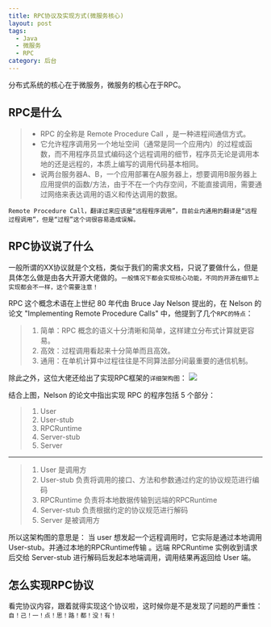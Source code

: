 ```yaml
---
title: RPC协议及实现方式(微服务核心)
layout: post
tags:
  - Java
  - 微服务
  - RPC
category: 后台
---
```

分布式系统的核心在于微服务，微服务的核心在于RPC。

## RPC是什么
> - RPC 的全称是 Remote Procedure Call ，是一种进程间通信方式。
> - 它允许程序调用另一个地址空间（通常是同一个应用内）的过程或函数，而不用程序员显式编码这个远程调用的细节，程序员无论是调用本地的还是远程的，本质上编写的调用代码基本相同。
> - 说两台服务器A、B，一个应用部署在A服务器上，想要调用B服务器上应用提供的函数/方法，由于不在一个内存空间，不能直接调用，需要通过网络来表达调用的语义和传达调用的数据。

`Remote Procedure Call，翻译过来应该是“远程程序调用”，目前业内通用的翻译是“远程过程调用”，但是“过程”这个词很容易造成误解。`

## RPC协议说了什么
一般所谓的XX协议就是个文档，类似于我们的需求文档，只说了要做什么，但是具体怎么做是由各大开源大佬做的。`一般情况下都会实现核心功能，不同的开源在细节上实现都会不一样，这个需要注意！`

RPC 这个概念术语在上世纪 80 年代由 Bruce Jay Nelson 提出的，在 Nelson 的论文 "Implementing Remote Procedure Calls" 中，他提到了几个`RPC的特点`：
> 1. 简单：RPC 概念的语义十分清晰和简单，这样建立分布式计算就更容易。
> 2. 高效：过程调用看起来十分简单而且高效。
> 3. 通用：在单机计算中过程往往是不同算法部分间最重要的通信机制。

除此之外，这位大佬还给出了实现RPC框架的`详细架构图`：
[![](http://7xkmea.com1.z0.glb.clouddn.com/githubioRPC%E5%8D%8F%E8%AE%AE%E5%8F%8A%E5%AE%9E%E7%8E%B0%E6%96%B9%E5%BC%8F%28%E5%BE%AE%E6%9C%8D%E5%8A%A1%E6%A0%B8%E5%BF%83%29-1.png)](http://7xkmea.com1.z0.glb.clouddn.com/githubioRPC%E5%8D%8F%E8%AE%AE%E5%8F%8A%E5%AE%9E%E7%8E%B0%E6%96%B9%E5%BC%8F%28%E5%BE%AE%E6%9C%8D%E5%8A%A1%E6%A0%B8%E5%BF%83%29-1.png)

结合上图，Nelson 的论文中指出实现 RPC 的程序包括 5 个部分：
> 1. User
> 2. User-stub
> 3. RPCRuntime
> 4. Server-stub
> 5. Server

------------

> 1. User 是调用方
> 2. User-stub 负责将调用的接口、方法和参数通过约定的协议规范进行编码
> 3. RPCRuntime 负责将本地数据传输到远端的RPCRuntime
> 4. Server-stub 负责根据约定的协议规范进行解码
> 5. Server 是被调用方

所以这架构图的意思是：
当 user 想发起一个远程调用时，它实际是通过本地调用 User-stub。并通过本地的RPCRuntime传输 。远端 RPCRuntime 实例收到请求后交给 Server-stub 进行解码后发起本地端调用，调用结果再返回给 User 端。

## 怎么实现RPC协议
看完协议内容，跟着就得实现这个协议啦，这时候你是不是发现了问题的严重性：
`自！己！一！点！思！路！都！没！有！`
